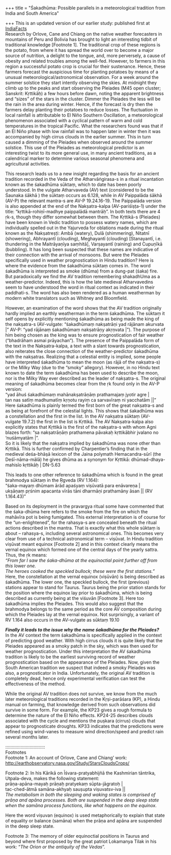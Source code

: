 +++
title = "Śakadhūma: Possible parallels in a meteorological tradition from India and South America"

+++
This is an updated version of our earlier study: published first at
[IndiaFacts](http://indiafacts.co.in/possible-parallels-in-a-meteorological-tradition-from-india-and-south-america/)  
Research by Orlove, Cane and Chiang on the native weather forecasters in
mountains of Peru and Bolivia has brought to light an interesting tidbit
of traditional knowledge \[Footnote 1\]. The traditional crop of these
regions is the potato, from where it has spread the world over to become
a major source of nutrition, a delight to the tongue, and, more
perversely, a cause of obesity and related troubles among the well-fed.
However, to farmers in this region a successful potato crop is crucial
for their sustenance. Hence, these farmers forecast the auspicious time
for planting potatoes by means of a unusual meteorological/astronomical
observation. For a week around the summer solstice they start intently
observing the skies. At midnight they climb up to the peaks and start
observing the Pleiades (M45 open cluster; Sanskrit: Kṛttikāḥ) a few
hours before dawn, noting the apparent brightness and “sizes” of the
stars in the cluster. Dimmer the Pleiades the less will be the rain in
the area during winter. Hence, if the forecast is dry then the farmers
delay planting their potatoes to reduce losses. The fluctuation in local
rainfall is attributable to El Niño Southern Oscillation, a
meteorological phenomenon associated with a cyclical pattern of warm and
cold temperatures in the tropical Pacific. What the researchers found
was that if an El Niño phase with low rainfall was to happen later in
winter then it was accompanied by high cirrus clouds in the earlier
summer. This in turn caused a dimming of the Pleiades when observed
around the summer solstice. This use of the Pleiades as meteorological
predictor is an interesting twist to its more general use, in many
ancient traditions, as a calendrical marker to determine various
seasonal phenomena and agricultural activities.

This research leads us to a new insight regarding the basis for an
ancient tradition recorded in the Veda of the Atharvāṅgirasa-s in a
ritual incantation known as the śakadhūma sūktaṃ, which to date has been
poorly understood. In the vulgate Atharvaveda (AV) text (considered to
be the Śaunaka śākhā ) the sūktaṃ occurs as 6.128, while in AV
Paippalāda śākhā (AV-P) the relevant mantra-s are AV-P 19.24.16-19. The
Paippalāda version is also appended at the end of the Nakṣatra-kalpa
(AV-pariśiṣṭa-1) under the title: “kṛttikā-rohiṇī-madhye paippalādā
mantrāḥ”. In both texts there are 4 ṛk-s, though they differ somewhat
between them. The Kṛttikā-s (Pleiades) have been known in Vedic
tradition to possess watery names, which are individually spelled out in
the Yajurveda for oblations made during the ritual known as the
Nakṣatreṣṭi: Ambā (watery), Dulā (shimmering), Nitatnī (showering),
Abhrayantī (clouding), Meghayantī (clouding) \[Stanayantī, i.e.
thundering in the Maitrāyaṇīya saṃhitā\], Varṣayantī (raining) and
Cupuṇīkā (bubbling). It has long been suspected that these names are
indicative of their connection with the arrival of monsoons. But were
the Pleiades specifically used in weather prognostication in Hindu
tradition? Here is where the evidence from the śakadhūma sūktaṃ comes
in. The word śakadhūma is interpreted as smoke (dhūma) from a dung-pat
(śaka) fire. But paradoxically we find the AV tradition remembering
shakadhUma as a weather-predictor. Indeed, this is how the late medieval
Atharvavedins seem to have understood the word in ritual context as
indicated in their paddhati-s. The word has also been rendered as a
human weatherman by modern white translators such as Whitney and
Bloomfield.

However, an examination of the word shows that the AV tradition
originally hardly implied an earthly weatherman in the term śakadhūma.
The sūktaṃ it self opens by explicitly mentioning śakadhūma as being
made the king of the nakṣatra-s (AV-vulgate: “śakadhūmaṃ nakṣatrāṇi yad
rājānam akurvata |” AV-P: “yad rājānaṃ śakadhūmaṃ nakṣatrāṇy akṛṇvata
|”). The purpose of him being chosen as the king was to ensure
prognostication of fair weather (“bhadrāham asmai prāyachan”). The
presence of the Paippalāda form of the text in the Nakṣatra-kalpa, a
text with a slant towards prognostication, also reiterates the close
connection of the weather-predictor śakadhūma with the nakṣatras.
Realizing that a celestial entity is implied, some people have
interpreted śakadhūma to mean the moon (as rājā of the nakṣatra-s) or
the Milky Way (due to the “smoky” allegory). However, in no Hindu text
known to date the term śakadhūma has been used to describe the moon, nor
is the Milky Way ever described as the leader of nakṣatra-s. The
original meaning of śakadhūma becomes clear from the ṛk found only in
the AV-P version:  
“yad āhuś śakadhūmaṃ mahānakṣatrāṇāṃ prathamajaṃ jyotir agre |  
tan nas satīṃ madhumatīṃ kṛṇotu rayiṃ ca sarvavīraṃ ni yacchatām ||”  
Here śakadhūma is plainly termed the first born of the great nakṣatra-s
and as being at forefront of the celestial lights. This shows that
śakadhūma was a constellation and the first in the list. In the AV
nakṣatra sūktaṃ (AV-vulgate 19.7.2) the first in the list is Kṛttikā.
The AV Nakṣatra-kalpa also explicitly states that Kṛttikā is the first
of the nakṣatra-s with whom Agni blazes forth: “sa nakṣatrāṇāṃ
prathamena pāvakaḥ kṛttikābhir jvalano no ‘nuśāmyatām |”.  
So it is likely that the nakṣatra implied by śakadhūma was none other
than Kṛttikā. This is further confirmed by Charpentier’s finding that in
the medieval deśa-bhāṣā lexicon of the Jaina polymath Hemacandra-sūrī
(the Deśī-nāma-mālā) he gives dhūma as a synonym for Kṛttikā:
dhūmad-dhaya-mahisīo kṛttikāḥ | DN-5.63

This leads to one other reference to śakadhūma which is found in the
great brahmodya sūktaṃ in the Ṛgveda (RV 1.164):  
“śaka-mayaṃ dhūmam ārād apaśyaṃ viṣūvatā para enāvareṇa |  
ukṣāṇaṃ pṛśnim apacanta vīrās tāni dharmāṇi prathamāny āsan || (RV
1.164.43)”

Based on its deployment in the pravargya ritual some have commented that
the śaka-dhūma here refers to the smoke from the fire on which the
mahāvīra pot is being fumigated. This external interpretation is of
course for the “un-enlightened”, for the rahasya-s are concealed beneath
the ritual actions described in the mantra. That is exactly what this
whole sūktaṃ is about – rahasya-s, including several astronomical ones.
This becomes very clear from use of a technical astronomical term –
viṣūvat. In Hindu tradition viṣūvat meant equinox \[Footnote 2\] and
in this context clearly means the vernal equinox which formed one of the
central days of the yearly sattra. Thus, the ṛk means:  
*“From far I saw the śaka-dhūma at the equinoctial point further off
from this lower one.*  
*The heroes cooked the speckled bullock; these were the first
stations.”*  
Here, the constellation at the vernal equinox (viṣūvān) is being
described as śakadhūma. The lower one, the speckled bullock, the first
(previous) stations appear to stand for Taurus. Taurus being the prior
station stands for the position where the equinox lay prior to
śakadhūma, which is being described as currently being at the viśuvān
\[Footnote 3\]. Here too śakadhūma implies the Pleiades. This would also
suggest that the brahmodya belongs to the same period as the core AV
composition during which the Pleiades lay at the vernal equinox. Not
surprisingly, a variant of RV 1.164 also occurs in the AV-vulgate as
sūktaṃ 19.10

***Finally it leads to the issue why the name śakadhūma for the
Pleiades?***  
In the AV context the term śakadhūma is specifically applied in the
context of predicting good weather. With high cirrus clouds it is quite
likely that the Pleiades appeared as a smoky patch in the sky, which was
then used for weather prognostication. Under this interpretation the AV
śakadhūma tradition is likely to be the earliest surviving record of
weather prognostication based on the appearance of the Pleiades. Now,
given the South American tradition we suspect that indeed a smoky
Pleiades was also, a prognosticator in India. Unfortunately, the
original AV tradition is completely dead, hence only experimental
verification can test the effectiveness of the method.

While the original AV tradition does not survive, we know from the much
later meteorological traditions recorded in the Kṛṣi-parāśara (KP), a
Hindu manual on farming, that knowledge derived from such observations
did survive in some form. For example, the KP23 gives a rough formula to
determine the nature of the El Niño effects. KP24-25 describes clouds
associated with the cycle and mentions the puṣkara (cirrus) clouds that
appear to prognosticate droughts. KP33 indicates that the predictions
were refined using wind-vanes to measure wind direction/speed and
predict rain several months later.

:::::::::::::::::::::::::::::::  
Footnotes  
Footnote 1: An account of Orlove, Cane and Chiang’ work:  
<http://earthobservatory.nasa.gov/Study/StarsCloudsCrops/>

Footnote 2: In his Kārikā on Īśvara-pratyabhijñā the Kashmirian
tāntrika, Utpala-deva, makes the following statement:  
prāṇa-apāna-mayaḥ prāṇaḥ pratyekaṃ sūpta-jāgratoḥ |  
tac-ched-ātmā samāna-akhyaḥ sauṣupta viṣuvatsv-iva ||  
*The metabolism in both the sleeping and waking states is comprised of
prāṇa and apāna processes. Both are suspended in the deep sleep state
when the samāna process functions, like what happens on the equinox.*

Here the word viṣuvan (equinox) is used metaphorically to explain that
state of equality or balance (samāna) when the prāṇa and apāna are
suspended in the deep sleep state.

Footnote 3: The memory of older equinoctial positions in Taurus and
beyond where first proposed by the great patriot Lokamanya Tilak in his
work: “*The Orion or the antiquity of the Vedas*”.
